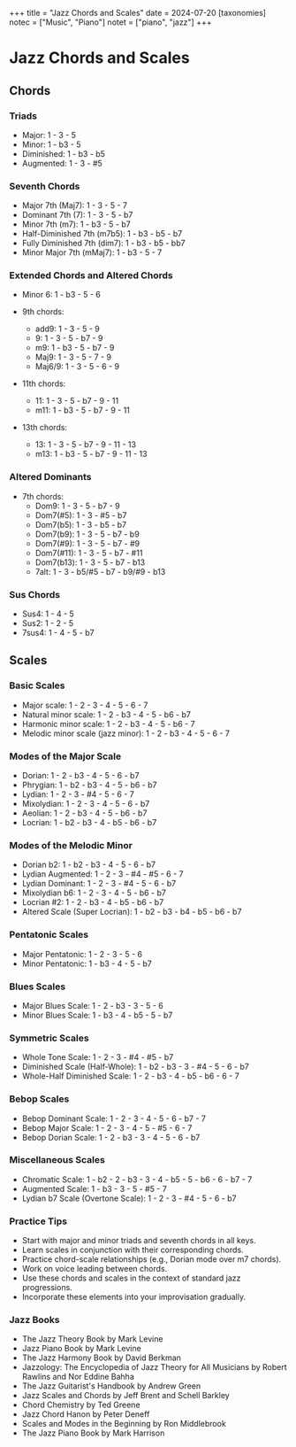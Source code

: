 +++
title = "Jazz Chords and Scales"
date = 2024-07-20
[taxonomies]
notec = ["Music", "Piano"]
notet = ["piano", "jazz"]
+++

# Jazz Chords and Scales

## Chords

### Triads
- Major: 1 - 3 - 5
- Minor: 1 - b3 - 5
- Diminished: 1 - b3 - b5
- Augmented: 1 - 3 - #5

### Seventh Chords
- Major 7th (Maj7): 1 - 3 - 5 - 7
- Dominant 7th (7): 1 - 3 - 5 - b7
- Minor 7th (m7): 1 - b3 - 5 - b7
- Half-Diminished 7th (m7b5): 1 - b3 - b5 - b7
- Fully Diminished 7th (dim7): 1 - b3 - b5 - bb7
- Minor Major 7th (mMaj7): 1 - b3 - 5 - 7

### Extended Chords and Altered Chords

- Minor 6: 1 - b3 - 5 - 6
- 9th chords: 
  - add9: 1 - 3 - 5 - 9
  - 9: 1 - 3 - 5 - b7 - 9
  - m9: 1 - b3 - 5 - b7 - 9
  - Maj9: 1 - 3 - 5 - 7 - 9
  - Maj6/9: 1 - 3 - 5 - 6 - 9
  
- 11th chords: 
  - 11: 1 - 3 - 5 - b7 - 9 - 11
  - m11: 1 - b3 - 5 - b7 - 9 - 11
- 13th chords: 
  - 13: 1 - 3 - 5 - b7 - 9 - 11 - 13
  - m13: 1 - b3 - 5 - b7 - 9 - 11 - 13

### Altered Dominants
- 7th chords:
  - Dom9: 1 - 3 - 5 - b7 - 9
  - Dom7(#5): 1 - 3 - #5 - b7
  - Dom7(b5): 1 - 3 - b5 - b7
  - Dom7(b9): 1 - 3 - 5 - b7 - b9
  - Dom7(#9): 1 - 3 - 5 - b7 - #9
  - Dom7(#11): 1 - 3 - 5 - b7 - #11
  - Dom7(b13): 1 - 3 - 5 - b7 - b13
  - 7alt: 1 - 3 - b5/#5 - b7 - b9/#9 - b13

### Sus Chords
- Sus4: 1 - 4 - 5
- Sus2: 1 - 2 - 5
- 7sus4: 1 - 4 - 5 - b7

## Scales

### Basic Scales
- Major scale: 1 - 2 - 3 - 4 - 5 - 6 - 7
- Natural minor scale: 1 - 2 - b3 - 4 - 5 - b6 - b7
- Harmonic minor scale: 1 - 2 - b3 - 4 - 5 - b6 - 7
- Melodic minor scale (jazz minor): 1 - 2 - b3 - 4 - 5 - 6 - 7

### Modes of the Major Scale
- Dorian: 1 - 2 - b3 - 4 - 5 - 6 - b7
- Phrygian: 1 - b2 - b3 - 4 - 5 - b6 - b7
- Lydian: 1 - 2 - 3 - #4 - 5 - 6 - 7
- Mixolydian: 1 - 2 - 3 - 4 - 5 - 6 - b7
- Aeolian: 1 - 2 - b3 - 4 - 5 - b6 - b7
- Locrian: 1 - b2 - b3 - 4 - b5 - b6 - b7

### Modes of the Melodic Minor
- Dorian b2: 1 - b2 - b3 - 4 - 5 - 6 - b7
- Lydian Augmented: 1 - 2 - 3 - #4 - #5 - 6 - 7
- Lydian Dominant: 1 - 2 - 3 - #4 - 5 - 6 - b7
- Mixolydian b6: 1 - 2 - 3 - 4 - 5 - b6 - b7
- Locrian #2: 1 - 2 - b3 - 4 - b5 - b6 - b7
- Altered Scale (Super Locrian): 1 - b2 - b3 - b4 - b5 - b6 - b7

### Pentatonic Scales
- Major Pentatonic: 1 - 2 - 3 - 5 - 6
- Minor Pentatonic: 1 - b3 - 4 - 5 - b7

### Blues Scales
- Major Blues Scale: 1 - 2 - b3 - 3 - 5 - 6
- Minor Blues Scale: 1 - b3 - 4 - b5 - 5 - b7

### Symmetric Scales
- Whole Tone Scale: 1 - 2 - 3 - #4 - #5 - b7
- Diminished Scale (Half-Whole): 1 - b2 - b3 - 3 - #4 - 5 - 6 - b7
- Whole-Half Diminished Scale: 1 - 2 - b3 - 4 - b5 - b6 - 6 - 7

### Bebop Scales
- Bebop Dominant Scale: 1 - 2 - 3 - 4 - 5 - 6 - b7 - 7
- Bebop Major Scale: 1 - 2 - 3 - 4 - 5 - #5 - 6 - 7
- Bebop Dorian Scale: 1 - 2 - b3 - 3 - 4 - 5 - 6 - b7

### Miscellaneous Scales
- Chromatic Scale: 1 - b2 - 2 - b3 - 3 - 4 - b5 - 5 - b6 - 6 - b7 - 7
- Augmented Scale: 1 - b3 - 3 - 5 - #5 - 7
- Lydian b7 Scale (Overtone Scale): 1 - 2 - 3 - #4 - 5 - 6 - b7


### Practice Tips

- Start with major and minor triads and seventh chords in all keys.
- Learn scales in conjunction with their corresponding chords.
- Practice chord-scale relationships (e.g., Dorian mode over m7 chords).
- Work on voice leading between chords.
- Use these chords and scales in the context of standard jazz progressions.
- Incorporate these elements into your improvisation gradually.



### Jazz Books

- The Jazz Theory Book by Mark Levine
- Jazz Piano Book by Mark Levine
- The Jazz Harmony Book by David Berkman
- Jazzology: The Encyclopedia of Jazz Theory for All Musicians by Robert Rawlins and Nor Eddine Bahha
- The Jazz Guitarist's Handbook by Andrew Green
- Jazz Scales and Chords by Jeff Brent and Schell Barkley
- Chord Chemistry by Ted Greene
- Jazz Chord Hanon by Peter Deneff
- Scales and Modes in the Beginning by Ron Middlebrook
- The Jazz Piano Book by Mark Harrison